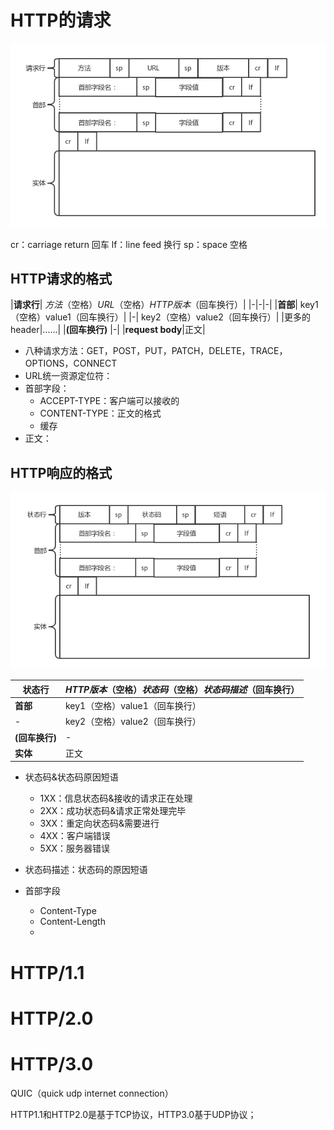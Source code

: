 # HTTP的请求
![title](https://raw.githubusercontent.com/xinjiuyijiu/NoteImages/master/gitnote/2020/07/20/http_request-1595211663915.jpg)

cr：carriage return 回车
lf：line feed 换行
sp：space 空格

## HTTP请求的格式

|**请求行**| *方法*（空格）*URL*（空格）*HTTP版本*（回车换行）|
|-|-|-|
|**首部**| key1（空格）value1（回车换行）|
|-|  key2（空格）value2（回车换行）|
|更多的header|......|
|**(回车换行)** |-|
|**request body**|正文|

- 八种请求方法：GET，POST，PUT，PATCH，DELETE，TRACE，OPTIONS，CONNECT
- URL统一资源定位符：
- 首部字段：
     - ACCEPT-TYPE：客户端可以接收的
     - CONTENT-TYPE：正文的格式
     - 缓存
- 正文：

## HTTP响应的格式
![title](https://raw.githubusercontent.com/xinjiuyijiu/NoteImages/master/gitnote/2020/07/20/http_response-1595224121809.jpg)

|**状态行**|*HTTP版本*（空格）*状态码*（空格）*状态码描述*（回车换行）|
|-|-|
|**首部**| key1（空格）value1（回车换行）|
|-|  key2（空格）value2（回车换行）|
|**(回车换行)** |-|
|**实体**|正文|

- 状态码&状态码原因短语
  - 1XX：信息状态码&接收的请求正在处理
  - 2XX：成功状态码&请求正常处理完毕
  - 3XX：重定向状态码&需要进行
  - 4XX：客户端错误
  - 5XX：服务器错误
  
- 状态码描述：状态码的原因短语
- 首部字段
  - Content-Type
  - Content-Length
  - 

# HTTP/1.1

# HTTP/2.0




# HTTP/3.0
QUIC（quick udp internet connection）


HTTP1.1和HTTP2.0是基于TCP协议，HTTP3.0基于UDP协议；